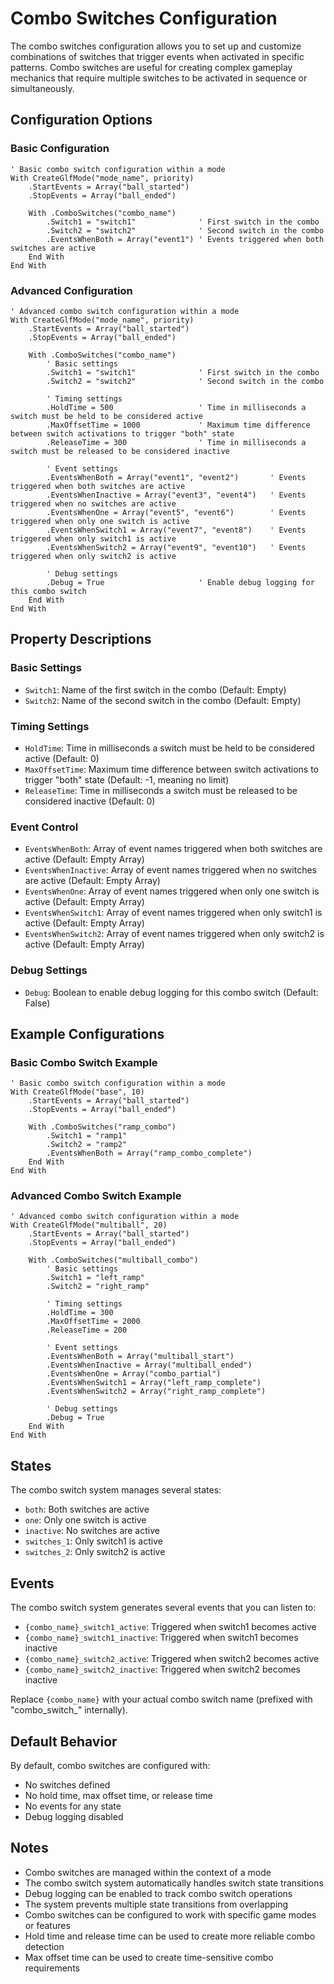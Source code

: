 # Combo Switches Configuration

The combo switches configuration allows you to set up and customize combinations of switches that trigger events when activated in specific patterns. Combo switches are useful for creating complex gameplay mechanics that require multiple switches to be activated in sequence or simultaneously.

## Configuration Options

### Basic Configuration
```vbscript
' Basic combo switch configuration within a mode
With CreateGlfMode("mode_name", priority)
    .StartEvents = Array("ball_started")
    .StopEvents = Array("ball_ended")
    
    With .ComboSwitches("combo_name")
        .Switch1 = "switch1"              ' First switch in the combo
        .Switch2 = "switch2"              ' Second switch in the combo
        .EventsWhenBoth = Array("event1") ' Events triggered when both switches are active
    End With
End With
```

### Advanced Configuration
```vbscript
' Advanced combo switch configuration within a mode
With CreateGlfMode("mode_name", priority)
    .StartEvents = Array("ball_started")
    .StopEvents = Array("ball_ended")
    
    With .ComboSwitches("combo_name")
        ' Basic settings
        .Switch1 = "switch1"              ' First switch in the combo
        .Switch2 = "switch2"              ' Second switch in the combo
        
        ' Timing settings
        .HoldTime = 500                   ' Time in milliseconds a switch must be held to be considered active
        .MaxOffsetTime = 1000             ' Maximum time difference between switch activations to trigger "both" state
        .ReleaseTime = 300                ' Time in milliseconds a switch must be released to be considered inactive
        
        ' Event settings
        .EventsWhenBoth = Array("event1", "event2")       ' Events triggered when both switches are active
        .EventsWhenInactive = Array("event3", "event4")   ' Events triggered when no switches are active
        .EventsWhenOne = Array("event5", "event6")        ' Events triggered when only one switch is active
        .EventsWhenSwitch1 = Array("event7", "event8")    ' Events triggered when only switch1 is active
        .EventsWhenSwitch2 = Array("event9", "event10")   ' Events triggered when only switch2 is active
        
        ' Debug settings
        .Debug = True                     ' Enable debug logging for this combo switch
    End With
End With
```

## Property Descriptions

### Basic Settings
- `Switch1`: Name of the first switch in the combo (Default: Empty)
- `Switch2`: Name of the second switch in the combo (Default: Empty)

### Timing Settings
- `HoldTime`: Time in milliseconds a switch must be held to be considered active (Default: 0)
- `MaxOffsetTime`: Maximum time difference between switch activations to trigger "both" state (Default: -1, meaning no limit)
- `ReleaseTime`: Time in milliseconds a switch must be released to be considered inactive (Default: 0)

### Event Control
- `EventsWhenBoth`: Array of event names triggered when both switches are active (Default: Empty Array)
- `EventsWhenInactive`: Array of event names triggered when no switches are active (Default: Empty Array)
- `EventsWhenOne`: Array of event names triggered when only one switch is active (Default: Empty Array)
- `EventsWhenSwitch1`: Array of event names triggered when only switch1 is active (Default: Empty Array)
- `EventsWhenSwitch2`: Array of event names triggered when only switch2 is active (Default: Empty Array)

### Debug Settings
- `Debug`: Boolean to enable debug logging for this combo switch (Default: False)

## Example Configurations

### Basic Combo Switch Example
```vbscript
' Basic combo switch configuration within a mode
With CreateGlfMode("base", 10)
    .StartEvents = Array("ball_started")
    .StopEvents = Array("ball_ended")
    
    With .ComboSwitches("ramp_combo")
        .Switch1 = "ramp1"
        .Switch2 = "ramp2"
        .EventsWhenBoth = Array("ramp_combo_complete")
    End With
End With
```

### Advanced Combo Switch Example
```vbscript
' Advanced combo switch configuration within a mode
With CreateGlfMode("multiball", 20)
    .StartEvents = Array("ball_started")
    .StopEvents = Array("ball_ended")
    
    With .ComboSwitches("multiball_combo")
        ' Basic settings
        .Switch1 = "left_ramp"
        .Switch2 = "right_ramp"
        
        ' Timing settings
        .HoldTime = 300
        .MaxOffsetTime = 2000
        .ReleaseTime = 200
        
        ' Event settings
        .EventsWhenBoth = Array("multiball_start")
        .EventsWhenInactive = Array("multiball_ended")
        .EventsWhenOne = Array("combo_partial")
        .EventsWhenSwitch1 = Array("left_ramp_complete")
        .EventsWhenSwitch2 = Array("right_ramp_complete")
        
        ' Debug settings
        .Debug = True
    End With
End With
```

## States

The combo switch system manages several states:

- `both`: Both switches are active
- `one`: Only one switch is active
- `inactive`: No switches are active
- `switches_1`: Only switch1 is active
- `switches_2`: Only switch2 is active

## Events

The combo switch system generates several events that you can listen to:

- `{combo_name}_switch1_active`: Triggered when switch1 becomes active
- `{combo_name}_switch1_inactive`: Triggered when switch1 becomes inactive
- `{combo_name}_switch2_active`: Triggered when switch2 becomes active
- `{combo_name}_switch2_inactive`: Triggered when switch2 becomes inactive

Replace `{combo_name}` with your actual combo switch name (prefixed with "combo_switch_" internally).

## Default Behavior

By default, combo switches are configured with:
- No switches defined
- No hold time, max offset time, or release time
- No events for any state
- Debug logging disabled

## Notes

- Combo switches are managed within the context of a mode
- The combo switch system automatically handles switch state transitions
- Debug logging can be enabled to track combo switch operations
- The system prevents multiple state transitions from overlapping
- Combo switches can be configured to work with specific game modes or features
- Hold time and release time can be used to create more reliable combo detection
- Max offset time can be used to create time-sensitive combo requirements 